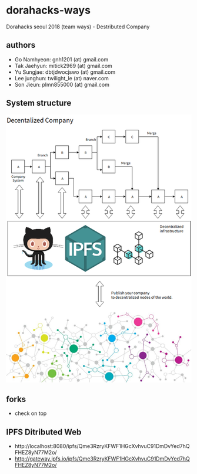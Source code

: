 # dorahacks-ways
Dorahacks seoul 2018 (team ways) - Destributed Company

## authors
- Go Namhyeon: gnh1201 (at) gmail.com
- Tak Jaehyun: mitick2969 (at) gmail.com
- Yu Sungjae: dbtjdwocjswo (at) gmail.com
- Lee junghun: twilight_le (at) naver.com
- Son Jieun: plmn855000 (at) gmail.com

##  System structure
![system structure](https://raw.githubusercontent.com/gnh1201/dorahacks-ways/master/introduce2.png)

## forks
- check on top

## IPFS Ditributed Web
- http://localhost:8080/ipfs/Qme3RzryKFWF1HGcXvhvuC91DmDvYed7hQFHEZ8yN77M2o/
- http://gateway.ipfs.io/ipfs/Qme3RzryKFWF1HGcXvhvuC91DmDvYed7hQFHEZ8yN77M2o/
